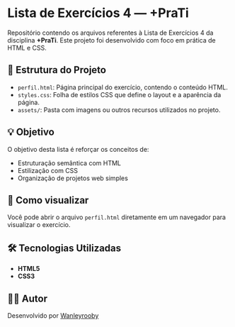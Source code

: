 # Lista de Exercícios 4 — +PraTi

Repositório contendo os arquivos referentes à Lista de Exercícios 4 da disciplina **+PraTi**. Este projeto foi desenvolvido com foco em prática de HTML e CSS.

## 📁 Estrutura do Projeto

* `perfil.html`: Página principal do exercício, contendo o conteúdo HTML.
* `styles.css`: Folha de estilos CSS que define o layout e a aparência da página.
* `assets/`: Pasta com imagens ou outros recursos utilizados no projeto.

## 💡 Objetivo

O objetivo desta lista é reforçar os conceitos de:

* Estruturação semântica com HTML
* Estilização com CSS
* Organização de projetos web simples

## 🚀 Como visualizar

Você pode abrir o arquivo `perfil.html` diretamente em um navegador para visualizar o exercício.

## 🛠 Tecnologias Utilizadas

* **HTML5**
* **CSS3**

## 🧑‍💻 Autor

Desenvolvido por [Wanleyrooby](https://github.com/Wanleyrooby)

